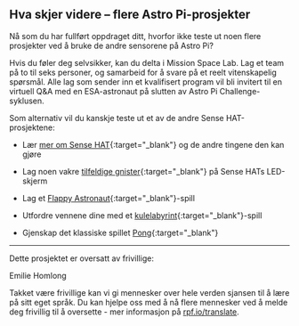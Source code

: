 ## Hva skjer videre – flere Astro Pi-prosjekter

Nå som du har fullført oppdraget ditt, hvorfor ikke teste ut noen flere prosjekter ved å bruke de andre sensorene på Astro Pi?

Hvis du føler deg selvsikker, kan du delta i Mission Space Lab. Lag et team på to til seks personer, og samarbeid for å svare på et reelt vitenskapelig spørsmål. Alle lag som sender inn et kvalifisert program vil bli invitert til en virtuell Q&A med en ESA-astronaut på slutten av Astro Pi Challenge-syklusen.

Som alternativ vil du kanskje teste ut et av de andre Sense HAT-prosjektene:

+ Lær [mer om Sense HAT](https://projects.raspberrypi.org/en/projects/getting-started-with-the-sense-hat){:target="_blank"} og de andre tingene den kan gjøre

+ Lag noen vakre [tilfeldige gnister](https://projects.raspberrypi.org/en/projects/sense-hat-random-sparkles){:target="_blank"} på Sense HATs LED-skjerm

+ Lag et [Flappy Astronaut](https://projects.raspberrypi.org/en/projects/flappy-astronaut){:target="_blank"}-spill

+ Utfordre vennene dine med et [kulelabyrint](https://projects.raspberrypi.org/en/projects/sense-hat-marble-maze){:target="_blank"}-spill

+ Gjenskap det klassiske spillet [Pong](https://projects.raspberrypi.org/en/projects/sense-hat-pong){:target="_blank"}

***

Dette prosjektet er oversatt av frivillige:

Emilie Homlong

Takket være frivillige kan vi gi mennesker over hele verden sjansen til å lære på sitt eget språk. Du kan hjelpe oss med å nå flere mennesker ved å melde deg frivillig til å oversette - mer informasjon på [rpf.io/translate](rpf.io/translate).
